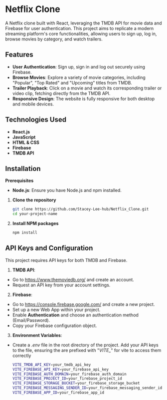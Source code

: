 # Netflix Clone

A Netflix clone built with React, leveraging the TMDB API for movie data and Firebase for user authentication. This project aims to replicate a modern streaming platform's core functionalities, allowing users to sign up, log in, browse movies by category, and watch trailers.

## Features
- **User Authentication**: Sign up, sign in and log out securely using Firebase.
- **Browse Movies**: Explore a variety of movie categories, including "Popular", "Top Rated" and "Upcoming" titles from TMDB.
- **Trailer Playback**: Click on a movie and watch its corresponding trailer or video clip, fetching directly from the TMDB API.
- **Responsive Design**: The website is fully responsive for both desktop and mobile devices.

## Technologies Used
- **React.js**
- **JavaScript**
- **HTML & CSS**
- **Firebase**
- **TMDB API**

## Installation
**Prerequisites**
- **Node.js**: Ensure you have Node.js and npm installed.

1. **Clone the repository**

   ```bash
   git clone https://github.com/Stacey-Lee-hub/Netflix_Clone.git
   cd your-project-name
   ```
2. **Install NPM packages**
   ```bash
   npm install
   ```

## API Keys and Configuration

This project requires API keys for both TMDB and Firebase.

1. **TMDB API**:
- Go to https://www.themoviedb.org/ and create an account.
- Request an API key from your account settings.

2. **Firebase**:
- Go to https://console.firebase.google.com/ and create a new project.
- Set up a new Web App within your project.
- Enable **Authentication** and choose an authentication method (Email/Password).
- Copy your Firebase configuration object.

3. **Environment Variables**:
- Create a *.env* file in the root directory of the project.
Add your API keys to the file, ensuring the are prefixed with "*VITE_*" for vite to access them correctly
   ```bash
   VITE_TMDB_API_KEY=your_tmdb_api_key                                         # in API subscription settings
   VITE_FIREBASE_API_KEY=your_firebase_api_key                                 # in Project Settings -> General -> Your apps
   VITE_FIREBASE_AUTH_DOMAIN=your_firebase_auth_domain         
   VITE_FIREBASE_PROJECT_ID=your_firebase_project_id
   VITE_FIREBASE_STORAGE_BUCKET=your_firebase_storage_bucket
   VITE_FIREBASE_MESSAGING_SENDER_ID=your_firebase_messaging_sender_id
   VITE_FIREBASE_APP_ID=your_firebase_app_id
   ```
